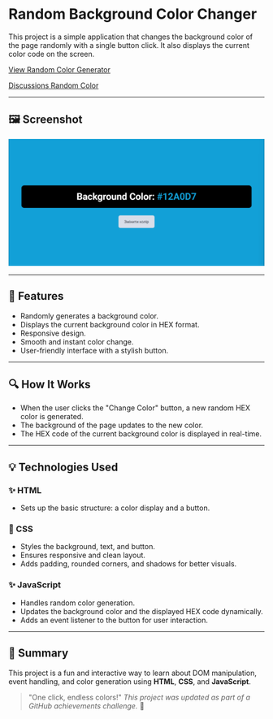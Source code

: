 # Random Background Color Changer

This project is a simple application that changes the background color of the page randomly with a single button click. It also displays the current color code on the screen.

[View Random Color Generator](https://denis793.github.io/Random_Color/)

[Discussions Random Color](https://github.com/Denis793/Random_Color/discussions/4#discussion-8254945)

---

## 🖼️ Screenshot

![Random Color Changer Screenshot](https://github.com/Denis793/Random_Color/blob/main/Random_Color.png)

---

## 🔹 Features

- Randomly generates a background color.
- Displays the current background color in HEX format.
- Responsive design.
- Smooth and instant color change.
- User-friendly interface with a stylish button.

---

## 🔍 How It Works

- When the user clicks the "Change Color" button, a new random HEX color is generated.
- The background of the page updates to the new color.
- The HEX code of the current background color is displayed in real-time.

---

## 💡 Technologies Used

### ✨ HTML

- Sets up the basic structure: a color display and a button.

### 🌟 CSS

- Styles the background, text, and button.
- Ensures responsive and clean layout.
- Adds padding, rounded corners, and shadows for better visuals.

### ✨ JavaScript

- Handles random color generation.
- Updates the background color and the displayed HEX code dynamically.
- Adds an event listener to the button for user interaction.

---

## 📅 Summary

This project is a fun and interactive way to learn about DOM manipulation, event handling, and color generation using **HTML**, **CSS**, and **JavaScript**.

> "One click, endless colors!"
> _This project was updated as part of a GitHub achievements challenge._ 🚀
